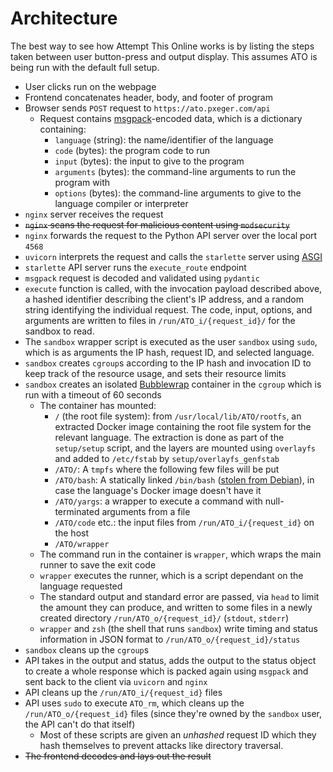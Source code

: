 # Architecture
The best way to see how Attempt This Online works is by listing the steps taken between user button-press and output
display. This assumes ATO is being run with the default full setup.

- User clicks run on the webpage
- Frontend concatenates header, body, and footer of program
- Browser sends `POST` request to `https://ato.pxeger.com/api`
    - Request contains [msgpack](https://msgpack.org)-encoded data, which is a dictionary containing:
        - `language` (string): the name/identifier of the language
        - `code` (bytes): the program code to run
        - `input` (bytes): the input to give to the program
        - `arguments` (bytes): the command-line arguments to run the program with
        - `options` (bytes): the command-line arguments to give to the language compiler or interpreter
- `nginx` server receives the request
- <s>`nginx` scans the request for malicious content using `modsecurity`</s>
- `nginx` forwards the request to the Python API server over the local port `4568`
- `uvicorn` interprets the request and calls the `starlette` server using [ASGI](https://asgi.readthedocs.io)
- `starlette` API server runs the `execute_route` endpoint
- `msgpack` request is decoded and validated using `pydantic`
- `execute` function is called, with the invocation payload described above, a hashed identifier describing the
  client's IP address, and a random string identifying the individual request. The code, input, options, and arguments
  are written to files in `/run/ATO_i/{request_id}/` for the sandbox to read.
- The `sandbox` wrapper script is executed as the user `sandbox` using `sudo`, which is as arguments the IP hash,
  request ID, and selected language.
- `sandbox` creates `cgroup`s according to the IP hash and invocation ID to keep track of the resource usage, and sets
  their resource limits
- `sandbox` creates an isolated [Bubblewrap](https://github.com/containers/bubblewrap) container in the `cgroup` which
  is run with a timeout of 60 seconds
    - The container has mounted:
         - `/` (the root file system): from `/usr/local/lib/ATO/rootfs`, an extracted Docker image containing the root
         file system for the relevant language. The extraction is done as part of the `setup/setup` script, and the
         layers are mounted using `overlayfs` and added to `/etc/fstab` by `setup/overlayfs_genfstab`
         - `/ATO/`: A `tmpfs` where the following few files will be put
         - `/ATO/bash`: A statically linked `/bin/bash` ([stolen from Debian](https://packages.debian.org/unstable/amd64/bash-static/download)),
         in case the language's Docker image doesn't have it
         - `/ATO/yargs`: a wrapper to execute a command with null-terminated arguments from a file
         - `/ATO/code` etc.: the input files from `/run/ATO_i/{request_id}` on the host
         - `/ATO/wrapper`
    - The command run in the container is `wrapper`, which wraps the main runner to save the exit code
    - `wrapper` executes the runner, which is a script dependant on the language requested
    - The standard output and standard error are passed, via `head` to limit the amount they can produce, and written to
    some files in a newly created directory `/run/ATO_o/{request_id}/` (`stdout`, `stderr`)
    - `wrapper` and `zsh` (the shell that runs `sandbox`) write timing and status information in JSON format to `/run/ATO_o/{request_id}/status`
- `sandbox` cleans up the `cgroup`s
- API takes in the output and status, adds the output to the status object to create a whole response which is packed
  again using `msgpack` and sent back to the client via `uvicorn` and `nginx`
- API cleans up the `/run/ATO_i/{request_id}` files
- API uses `sudo` to execute `ATO_rm`, which cleans up the `/run/ATO_o/{request_id}` files (since they're owned by the
  `sandbox` user, the API can't do that itself)
    - Most of these scripts are given an *unhashed* request ID which they hash themselves to prevent attacks like
      directory traversal.
- <s>The frontend decodes and lays out the result</s>

<!-- TODO: add links to all these things -->
